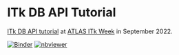 # ITk DB API Tutorial

[ITk DB API tutorial](https://indico.cern.ch/event/1179940/sessions/456407/#20220914) at [ATLAS ITk Week](https://indico.cern.ch/event/1179940/) in September 2022.

[![Binder](https://mybinder.org/badge_logo.svg)](https://mybinder.org/v2/gh/kratsg/itkdb-tutorial-sep2022/HEAD?labpath=tutorial.ipynb)
[![nbviewer](https://img.shields.io/badge/view%20on-nbviewer-brightgreen.svg)](https://nbviewer.org/github/kratsg/itkdb-tutorial-sep2022/blob/main/tutorial.ipynb)

